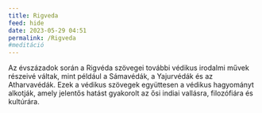 ```yaml
---
title: Rigveda
feed: hide
date: 2023-05-29 04:51
permalink: /Rigveda
#meditáció
---
```


Az évszázadok során a Rigvéda szövegei további védikus irodalmi művek részeivé váltak, mint például a Sámavédák, a Yajurvédák és az Atharvavédák. Ezek a védikus szövegek együttesen a védikus hagyományt alkotják, amely jelentős hatást gyakorolt az ősi indiai vallásra, filozófiára és kultúrára.


